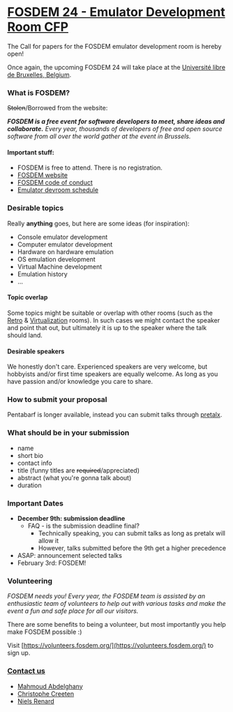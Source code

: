 # [FOSDEM 24 - Emulator Development Room CFP](https://fosdem.org/2024/schedule/track/emulator/)
The Call for papers for the FOSDEM emulator development room is hereby open!

Once again, the upcoming FOSDEM 24 will take place at the [Université libre de Bruxelles, Belgium](https://fosdem.org/2024/practical/transportation/).

### What is FOSDEM?
~~Stolen~~/Borrowed from the website:

_**FOSDEM is a free event for software developers to meet, share ideas and collaborate.**
Every year, thousands of developers of free and open source software from all over the world gather at the event in Brussels._ 


#### Important stuff:
- FOSDEM is free to attend. There is no registration.
- [FOSDEM website](https://fosdem.org/)
- [FOSDEM code of conduct](https://fosdem.org/2024/practical/conduct/)
- [Emulator devroom schedule](https://fosdem.org/2024/schedule/track/emulator_development/)

### Desirable topics
Really **anything** goes, but here are some ideas (for inspiration):
- Console emulator development
- Computer emulator development
- Hardware on hardware emulation
- OS emulation development
- Virtual Machine development
- Emulation history
- ...

#### Topic overlap
Some topics might be suitable or overlap with other rooms (such as the [Retro](https://fosdem.org/2024/schedule/track/retrocomputing/) & [Virtualization](https://fosdem.org/2024/schedule/track/virtualization-and-cloud-infrastructure/) rooms). In such cases we might contact the speaker and point that out, but ultimately it is up to the speaker where the talk should land.

#### Desirable speakers
We honestly don't care. Experienced speakers are very welcome, but hobbyists and/or first time speakers are equally welcome. As long as you have passion and/or knowledge you care to share.

### How to submit your proposal
Pentabarf is longer available, instead you can submit talks through [pretalx](https://pretalx.fosdem.org/fosdem-2024).

### What should be in your submission
- name
- short bio
- contact info
- title (funny titles are ~~required~~/appreciated)
- abstract (what you're gonna talk about)
- duration

### Important Dates
- **December 9th: submission deadline**
  - FAQ - is the submission deadline final?
    - Technically speaking, you can submit talks as long as pretalx will allow it
    - However, talks submitted before the 9th get a higher precedence
- ASAP: announcement selected talks
- February 3rd: FOSDEM!

### Volunteering

_FOSDEM needs you! Every year, the FOSDEM team is assisted by an enthusiastic team of volunteers to help out with various tasks and make the event a fun and safe place for all our visitors._

There are some benefits to being a volunteer, but most importantly you help make FOSDEM possible :)

Visit [https://volunteers.fosdem.org/](https://volunteers.fosdem.org/) to sign up.

### [Contact us](mailto:emulator-devroom-manager@fosdem.org)
- [Mahmoud Abdelghany](https://twitter.com/blackbeard0x14e)
- [Christophe Creeten](mailto:christophecreeten@hotmail.com)
- [Niels Renard](https://twitter.com/nielsrenard)
